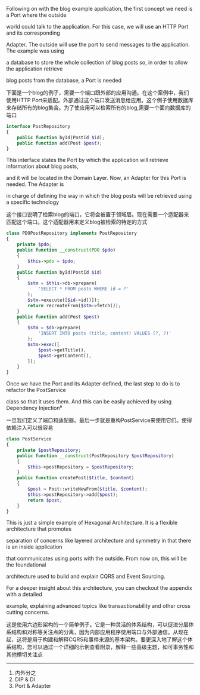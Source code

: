Following on with the blog example application, the first concept we need is a Port where the outside

world could talk to the application. For this case, we will use an HTTP Port and its corresponding

Adapter. The outside will use the port to send messages to the application. The example was using

a database to store the whole collection of blog posts so, in order to allow the application retrieve

blog posts from the database, a Port is needed



下面是一个blog的例子，需要一个端口跟外部的应用沟通。在这个案例中，我们使用HTTP Port来适配。外部通过这个端口发送消息给应用。这个例子使用数据库来存储所有的blog集合。为了使应用可以检索所有的blog,需要一个面向数据库的端口



```php
interface PostRepository
{
    public function byId(PostId $id);
    public function add(Post $post);
}
```

This interface states the Port by which the application will retrieve information about blog posts,

and it will be located in the Domain Layer. Now, an Adapter for this Port is needed. The Adapter is

in charge of defining the way in which the blog posts will be retrieved using a specific technology



这个接口说明了检索blog的端口，它将会被置于领域层。现在需要一个适配器来匹配这个端口。这个适配器用来定义blog被检索的特定的方式

```php
class PDOPostRepository implements PostRepository
{
    private $pdo;
    public function __construct(PDO $pdo)
    {
        $this->pdo = $pdo;
    }
    public function byId(PostId $id)
    {
        $stm = $this->db->prepare(
            'SELECT * FROM posts WHERE id = ?'
        );
        $stm->execute([$id->id()]);
        return recreateFrom($stm->fetch());
    }
    public function add(Post $post)
    {
        $stm = $db->prepare(
            'INSERT INTO posts (title, content) VALUES (?, ?)'
        );
        $stm->exec([
            $post->getTitle(),
            $post->getContent(),
        ]);
    }
}
```

Once we have the Port and its Adapter defined, the last step to do is to refactor the PostService

class so that it uses them. And this can be easily achieved by using Dependency Injection⁸



一旦我们定义了端口和适配器。最后一步就是重构PostService来使用它们。使得依赖注入可以很容易



```php
class PostService
{
    private $postRepository;
    public function __construct(PostRepository $postRepository)
    {
        $this->postRepository = $postRepository;
    }
    public function createPost($title, $content)
    {
        $post = Post::writeNewFrom($title, $content);
        $this->postRepository->add($post);
        return $post;
    }
}
```

This is just a simple example of Hexagonal Architecture. It is a flexible architecture that promotes

separation of concerns like layered architecture and symmetry in that there is an inside application

that communicates using ports with the outside. From now on, this will be the foundational

architecture used to build and explain CQRS and Event Sourcing.

For a deeper insight about this architecture, you can checkout the appendix with a detailed

example, explaining advanced topics like transactionability and other cross cutting concerns.  




这是使用六边形架构的一个简单例子。它是一种灵活的体系结构，可以促进分层体系结构和对称等关注点的分离，因为内部应用程序使用端口与外部通信。从现在起，这将是用于构建和解释CQRS和事件来源的基本架构。要更深入地了解这个体系结构，您可以通过一个详细的示例查看附录，解释一些高级主题，如可事务性和其他横切关注点





---



1. 内外分之
2. DIP & DI
3. Port & Adapter






